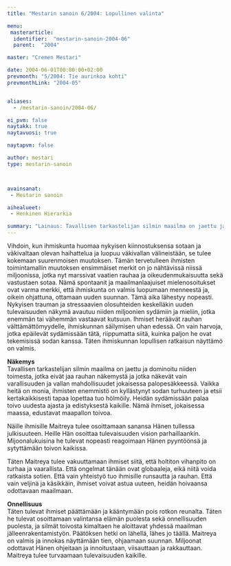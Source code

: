 ```yaml
---
title: "Mestarin sanoin 6/2004: Lopullinen valinta"

menu:
 masterarticle:
  identifier:  "mestarin-sanoin-2004-06"
  parent:  "2004"

master: "Cremen Mestari"

date: 2004-06-01T00:00:00+02:00
prevmonth: "5/2004: Tie aurinkoa kohti"
prevmonthLink: "2004-05"


aliases:
  - /mestarin-sanoin/2004-06/

ei_pvm: false
naytakk: true
naytavuosi: true

naytapvm: false

author: mestari
type: mestarin-sanoin



avainsanat:
 - Mestarin sanoin

aihealueet:
 - Henkinen Hierarkia

summary: "Lainaus: Tavallisen tarkastelijan silmin maailma on jaettu ja dominoitu niiden toimesta, jotka eivät jaa rauhan näkemystä ja jotka näkevät vain varallisuuden ja vallan mahdollisuudet jokaisessa palopesäkkeessä. Vaikka heitä on monia, ihmisten enemmistö on kyllästynyt sodan turhuuteen ja etsii kertakaikkisesti tapaa lopettaa tuo hölmöily."
---
```

<p>Vihdoin, kun ihmiskunta huomaa nykyisen kiinnostuksensa sotaan ja väkivaltaan olevan haihattelua ja luopuu väkivallan välineistään, se tulee kokemaan suurenmoisen muutoksen. Tämän tervetulleen ihmisten toimintamallin muutoksen ensimmäiset merkit on jo nähtävissä niissä miljoonissa, jotka nyt marssivat vaatien rauhaa ja oikeudenmukaisuutta sekä vastustaen sotaa. Nämä spontaanit ja maailmanlaajuiset mielenosoitukset ovat varma merkki, että ihmiskunta on valmis luopumaan menneestä ja, oikein ohjattuna, ottamaan uuden suunnan. Tämä aika lähestyy nopeasti. Nykyisen trauman ja stressaavien olosuhteiden keskelläkin uuden tulevaisuuden näkymä avautuu niiden miljoonien sydämiin ja mieliin, jotka enemmän tai vähemmän vastaavat kutsuun. Ihmiset heräävät rauhan välttämättömyydelle, ihmiskunnan säilymisen uhan edessä. On vain harvoja, jotka epäilevät sydämissään tätä, riippumatta siitä, kuinka paljon he ovat tekemisissä sodan kanssa. Täten ihmiskunnan lopullisen ratkaisun näyttämö on valmis.</p>
<p><strong>Näkemys</strong><br>
Tavallisen tarkastelijan silmin maailma on jaettu ja dominoitu niiden toimesta, jotka eivät jaa rauhan näkemystä ja jotka näkevät vain varallisuuden ja vallan mahdollisuudet jokaisessa palopesäkkeessä. Vaikka heitä on monia, ihmisten enemmistö on kyllästynyt sodan turhuuteen ja etsii kertakaikkisesti tapaa lopettaa tuo hölmöily. Heidän sydämissään palaa toivo uudesta ajasta ja edistyksestä kaikille. Nämä ihmiset, jokaisessa maassa, edustavat maapallon toivoa.</p>
<p>Näille ihmisille Maitreya tulee osoittamaan sanansa Hänen tullessa julkisuuteen. Heille Hän osoittaa tulevaisuuden vision parhaillaankin. Mijoonalukuisina he tulevat nopeasti reagoimaan Hänen pyyntöönsä ja sytyttämään toivon kaikissa.</p>
<p>Täten Maitreya tulee vakuuttamaan ihmiset siitä, että holtiton vihanpito on turhaa ja vaarallista. Että ongelmat tänään ovat globaaleja, eikä niitä voida ratkaista sotien. Että vain yhteistyö tuo ihmisille runsautta ja rauhan. Että vain veljinä ja käsikkäin, ihmiset voivat astua uuteen, heidän hoivaansa odottavaan maailmaan.</p>
<p><strong>Onnellisuus</strong><br>
Täten tulevat ihmiset päättämään ja kääntymään pois rotkon reunalta. Täten he tulevat osoittamaan valintansa elämän puolesta sekä onnellisuuden puolesta, ja silmät toivosta kimaltaen he aloittavat yhdessä maailman jälleenrakentamistyön. Päätöksen hetki on lähellä, lähes jo täällä. Maitreya on valmis ja innokas näyttämään tien, ohjaamaan suunnan. Miljoonat odottavat Hänen ohjeitaan ja innoitustaan, viisauttaan ja rakkauttaan. Maitreya tulee turvaamaan tulevaisuuden kaikille.
